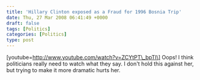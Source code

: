 ```yaml
---
title: 'Hillary Clinton exposed as a Fraud for 1996 Bosnia Trip'
date: Thu, 27 Mar 2008 06:41:49 +0000
draft: false
tags: [Politics]
categories: [Politics]
type: post
---
```


\[youtube=http://www.youtube.com/watch?v=ZCYtPT\_bpTI\] Oops! I think politicians really need to watch what they say. I don't hold this against her, but trying to make it more dramatic hurts her.